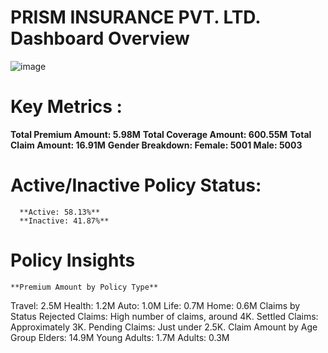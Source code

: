 # PRISM INSURANCE PVT. LTD. Dashboard Overview

![image](https://github.com/user-attachments/assets/ebba63dd-cb47-4457-9fe4-fdd3ce28047f)


# Key Metrics :

   **Total Premium Amount: 5.98M**
   **Total Coverage Amount: 600.55M**
   **Total Claim Amount: 16.91M**
   **Gender Breakdown:
      Female: 5001
      Male: 5003**
 # Active/Inactive Policy Status:
      
      **Active: 58.13%**
      **Inactive: 41.87%**
 # Policy Insights
    **Premium Amount by Policy Type**
Travel: 2.5M
Health: 1.2M
Auto: 1.0M
Life: 0.7M
Home: 0.6M
Claims by Status
Rejected Claims: High number of claims, around 4K.
Settled Claims: Approximately 3K.
Pending Claims: Just under 2.5K.
Claim Amount by Age Group
Elders: 14.9M
Young Adults: 1.7M
Adults: 0.3M

